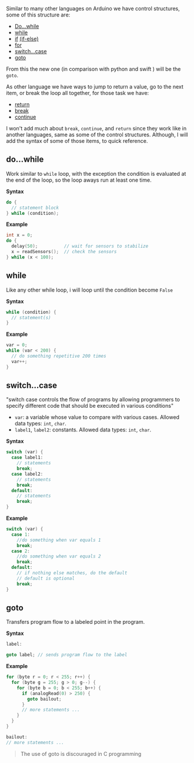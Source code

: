 Similar to many other languages on Arduino we have control structures, some of this structure are:

* [Do...while](https://www.arduino.cc/reference/en/language/structure/control-structure/dowhile/)
* [while](https://www.arduino.cc/reference/en/language/structure/control-structure/while/)
* [if](https://www.arduino.cc/reference/en/language/structure/control-structure/if/) [(if-else)](https://www.arduino.cc/reference/en/language/structure/control-structure/else/)
* [for](https://www.arduino.cc/reference/en/language/structure/control-structure/for/)
* [switch...case](https://www.arduino.cc/reference/en/language/structure/control-structure/switchcase/)
* [goto](https://www.arduino.cc/reference/en/language/structure/control-structure/goto/)

From this the new one (in comparison with python and swift ) will be the `goto`.

As other language we have ways to jump to return a value, go to the next item, or break the loop all together, for those task we have:

* [return](https://www.arduino.cc/reference/en/language/structure/control-structure/return/)
* [break](https://www.arduino.cc/reference/en/language/structure/control-structure/break/)
* [continue](https://www.arduino.cc/reference/en/language/structure/control-structure/continue/)

I won't add much about `break`, `continue`, and `return` since they work like in another languages, same as some of the control structures. Although, I will add the syntax of some of those items, to quick reference.

## do...while

Work similar to `while` loop, with the exception the condition is evaluated at the end of the loop, so the loop aways run at least one time.

**Syntax**
```C++
do {
  // statement block
} while (condition);
```

**Example**
```C++
int x = 0;
do {
  delay(50);          // wait for sensors to stabilize
  x = readSensors();  // check the sensors
} while (x < 100);
```

## while

Like any other while loop, i will loop until the condition become `False`

**Syntax**
```C++
while (condition) {
  // statement(s)
}
```
**Example**
```C++
var = 0;
while (var < 200) {
  // do something repetitive 200 times
  var++;
}
```

## switch...case

"switch case controls the flow of programs by allowing programmers to specify different code that should be executed in various conditions"

* `var`: a variable whose value to compare with various cases. Allowed data types: `int`, `char`.
* `label1`, `label2`: constants. Allowed data types: `int`, `char`.

**Syntax**
```C++
switch (var) {
  case label1:
    // statements
    break;
  case label2:
    // statements
    break;
  default:
    // statements
    break;
}
```
**Example**
```C++
switch (var) {
  case 1:
    //do something when var equals 1
    break;
  case 2:
    //do something when var equals 2
    break;
  default:
    // if nothing else matches, do the default
    // default is optional
    break;
}
```

## goto

Transfers program flow to a labeled point in the program.

**Syntax**
```C++
label:

goto label; // sends program flow to the label
```

**Example**
```C++
for (byte r = 0; r < 255; r++) {
  for (byte g = 255; g > 0; g--) {
    for (byte b = 0; b < 255; b++) {
      if (analogRead(0) > 250) {
        goto bailout;
      }
      // more statements ...
    }
  }
}

bailout:
// more statements ...
```
>The use of goto is discouraged in C programming
